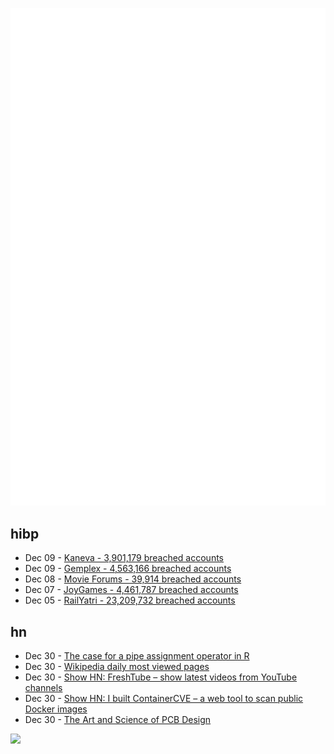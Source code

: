 ![Metrics](https://raw.githubusercontent.com/phixion/phixion/master/metrics.svg)

## hibp

<!--
for https://github.com/phixion/phixion/blob/main/.github/workflows/feeds.yml
-->
<!--START_SECTION:haveibeenpwnd-->
- Dec 09 - [Kaneva - 3,901,179 breached accounts](https://haveibeenpwned.com/PwnedWebsites#Kaneva)
- Dec 09 - [Gemplex - 4,563,166 breached accounts](https://haveibeenpwned.com/PwnedWebsites#Gemplex)
- Dec 08 - [Movie Forums - 39,914 breached accounts](https://haveibeenpwned.com/PwnedWebsites#MovieForums)
- Dec 07 - [JoyGames - 4,461,787 breached accounts](https://haveibeenpwned.com/PwnedWebsites#JoyGames)
- Dec 05 - [RailYatri - 23,209,732 breached accounts](https://haveibeenpwned.com/PwnedWebsites#RailYatri)
<!--END_SECTION:haveibeenpwnd-->

## hn

<!--
for https://github.com/phixion/phixion/blob/main/.github/workflows/feeds.yml
-->
<!--START_SECTION:hn-->
- Dec 30 - [The case for a pipe assignment operator in R](http://hughjonesd.github.io/case-for-pipe-assignment.html)
- Dec 30 - [Wikipedia daily most viewed pages](https://pageviews.wmcloud.org/topviews/?project=en.wikipedia.org&platform=all-access&date=2023-12-29&excludes=)
- Dec 30 - [Show HN: FreshTube – show latest videos from YouTube channels](https://github.com/porjo/freshtube)
- Dec 30 - [Show HN: I built ContainerCVE – a web tool to scan public Docker images](https://containercve.com)
- Dec 30 - [The Art and Science of PCB Design](https://pcb.mit.edu/)
<!--END_SECTION:hn-->

<!--
for https://yhype.me
-->
![](https://hit.yhype.me/github/profile?user_id=13013670)
